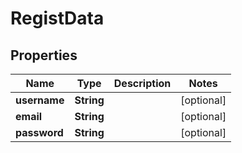 

# RegistData

## Properties

Name | Type | Description | Notes
------------ | ------------- | ------------- | -------------
**username** | **String** |  |  [optional]
**email** | **String** |  |  [optional]
**password** | **String** |  |  [optional]



